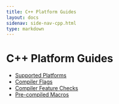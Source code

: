 ```yaml
---
title: C++ Platform Guides
layout: docs
sidenav: side-nav-cpp.html
type: markdown
---
```


# C++ Platform Guides

* [Supported Platforms](platforms)
* [Compiler Flags](compilerflags)
* [Compiler Feature Checks](feature_checks)
* [Pre-compiled Macros](macros)

